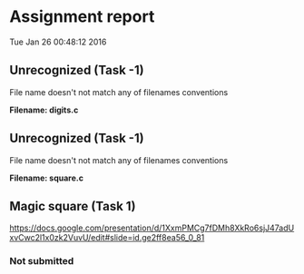 # Assignment report
Tue Jan 26 00:48:12 2016
## Unrecognized (Task -1)
File name doesn't not match any of filenames conventions

**Filename: digits.c**
## Unrecognized (Task -1)
File name doesn't not match any of filenames conventions

**Filename: square.c**
## Magic square (Task 1)
https://docs.google.com/presentation/d/1XxmPMCg7fDMh8XkRo6sjJ47adUxvCwc2l1x0zk2VuvU/edit#slide=id.ge2ff8ea56_0_81

### Not submitted
